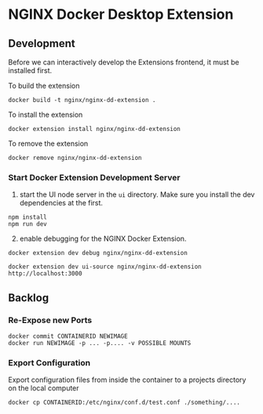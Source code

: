 # NGINX Docker Desktop Extension


## Development
Before we can interactively develop the Extensions frontend, it must be installed first.

To build the extension
```shell
docker build -t nginx/nginx-dd-extension .
```
To install the extension
```shell
docker extension install nginx/nginx-dd-extension
```

To remove the extension
```shell
docker remove nginx/nginx-dd-extension
```

### Start Docker Extension Development Server
1. start the UI node server in the `ui` directory. Make sure you install the dev dependencies at the first.
```shell
npm install
npm run dev
```

2. enable debugging for the NGINX Docker Extension.
```shell
docker extension dev debug nginx/nginx-dd-extension 
```

```shell
docker extension dev ui-source nginx/nginx-dd-extension http://localhost:3000 
```

## Backlog

### Re-Expose new Ports
```shell
docker commit CONTAINERID NEWIMAGE
docker run NEWIMAGE -p ... -p.... -v POSSIBLE MOUNTS
```
### Export Configuration
Export configuration files from inside the container to a projects directory on the local computer
```shell
docker cp CONTAINERID:/etc/nginx/conf.d/test.conf ./something/....
```